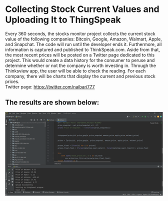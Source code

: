 # Collecting Stock Current Values and Uploading It to ThingSpeak
Every 360 seconds, the stocks monitor project collects the current stock value of the following companies: Bitcoin, Google, Amazon, Walmart, Apple, and Snapchat. The code will run until the developer ends it. Furthermore, all information is captured and published to ThinkSpeak.com. Aside from that, the most recent prices will be posted on a Twitter page dedicated to this project. This would create a data history for the consumer to peruse and determine whether or not the company is worth investing in. Through the Thinksview app, the user will be able to check the reading. For each company, there will be charts that display the current and previous stock prices.                                             
Twitter page: https://twitter.com/naibari777
## The results are shown below:
![](Program_Code.png)
